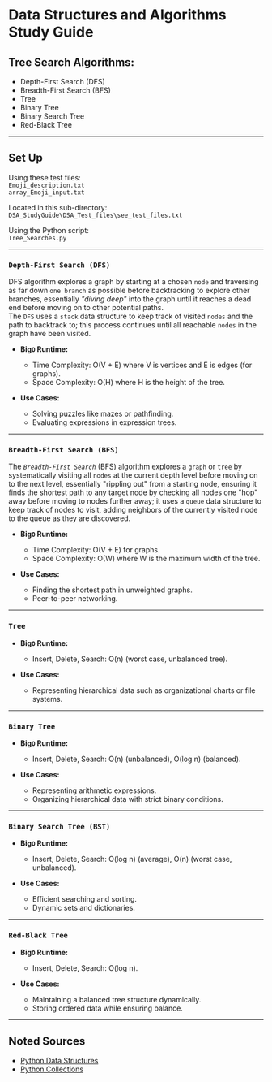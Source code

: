 # Data Structures and Algorithms Study Guide

## Tree Search Algorithms:

- Depth-First Search (DFS)
- Breadth-First Search (BFS)
- Tree
- Binary Tree
- Binary Search Tree
- Red-Black Tree

---

## Set Up

Using these test files:  
`Emoji_description.txt`  
`array_Emoji_input.txt`  

Located in this sub-directory:  
`DSA_StudyGuide\DSA_Test_files\see_test_files.txt`  

Using the Python script:  
`Tree_Searches.py`  

---

### `Depth-First Search (DFS)`

DFS algorithm explores a graph by starting at a chosen `node` and traversing as far down `one branch` as possible before backtracking to explore other branches, essentially *"diving deep"* into the graph until it reaches a dead end before moving on to other potential paths. <br>
The `DFS` uses a `stack` data structure to keep track of visited `nodes` and the path to backtrack to; this process continues until all reachable `nodes` in the graph have been visited.<br>

- **Big`O` Runtime:**  
  - Time Complexity: O(V + E) where V is vertices and E is edges (for graphs).  
  - Space Complexity: O(H) where H is the height of the tree.  

- **Use Cases:**  
  - Solving puzzles like mazes or pathfinding.
  - Evaluating expressions in expression trees.

---

### `Breadth-First Search (BFS)`

The *`Breadth-First Search`* (BFS) algorithm explores a `graph` or `tree` by systematically visiting all `nodes` at the current depth level before moving on to the next level, essentially "rippling out" from a starting node, ensuring it finds the shortest path to any target node by checking all nodes one "hop" away before moving to nodes further away; it uses a `queue` data structure to keep track of nodes to visit, adding neighbors of the currently visited node to the queue as they are discovered.

- **Big`O` Runtime:**  
  - Time Complexity: O(V + E) for graphs.
  - Space Complexity: O(W) where W is the maximum width of the tree.  

- **Use Cases:**  
  - Finding the shortest path in unweighted graphs.
  - Peer-to-peer networking.

---

### `Tree`

- **Big`O` Runtime:**  
  - Insert, Delete, Search: O(n) (worst case, unbalanced tree).  

- **Use Cases:**  
  - Representing hierarchical data such as organizational charts or file systems.

---

### `Binary Tree`

- **Big`O` Runtime:**  
  - Insert, Delete, Search: O(n) (unbalanced), O(log n) (balanced).  

- **Use Cases:**  
  - Representing arithmetic expressions.
  - Organizing hierarchical data with strict binary conditions.

---

### `Binary Search Tree (BST)`

- **Big`O` Runtime:**  
  - Insert, Delete, Search: O(log n) (average), O(n) (worst case, unbalanced).  

- **Use Cases:**  
  - Efficient searching and sorting.
  - Dynamic sets and dictionaries.

---

### `Red-Black Tree`

- **Big`O` Runtime:**  
  - Insert, Delete, Search: O(log n).  

- **Use Cases:**  
  - Maintaining a balanced tree structure dynamically.
  - Storing ordered data while ensuring balance.

---

## Noted Sources

- [Python Data Structures](https://docs.python.org/3/tutorial/datastructures.html)  
- [Python Collections](https://docs.python.org/3/library/collections.html#collections.deque)  
